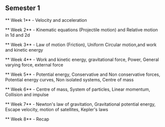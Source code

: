 ## Semester 1

** Week 1** - Velocity and acceleration

** Week 2** - Kinematic equations (Projectile motion) and Relative motion in 1d and 2d

** Week 3** - Law of motion (Friction), Uniform Circular motion,and work and kinetic energy

** Week 4** - Work and kinetic energy, gravitational force, Power, General varying force, external force

** Week 5** - Potential energy, Conservative and Non conservative forces, Potential energy curves, Non isolated systems, Centre of mass

** Week 6** - Centre of mass, System of particles, Linear momentum, Collision and impulse

** Week 7** - Newton's law of gravitation, Gravitational potential energy, Escape velocity, motion of satellites, Kepler's laws

** Week 8** - Recap


